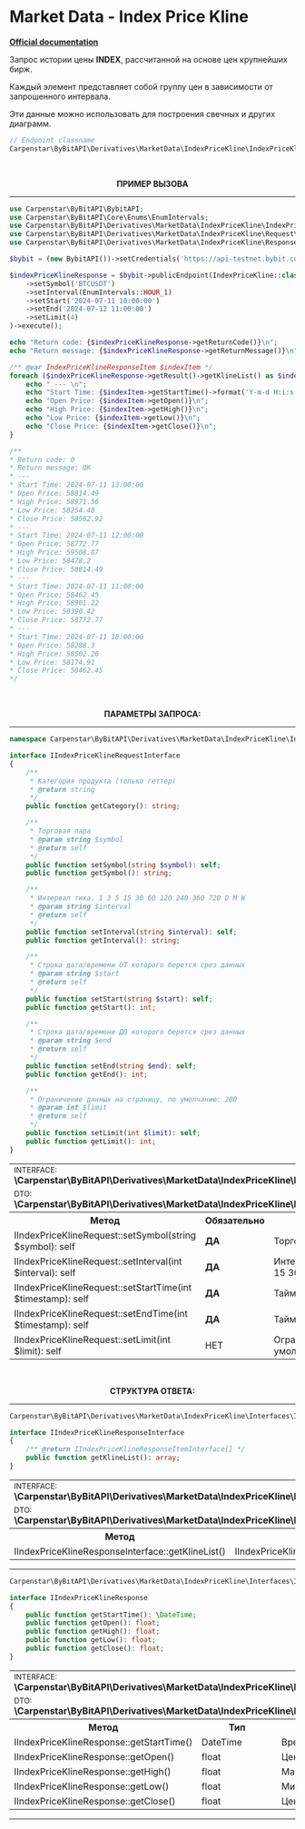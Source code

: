 # Market Data - Index Price Kline
<b>[Official documentation](https://bybit-exchange.github.io/docs/derivatives/public/index-kline)</b>
<p>Запрос истории цены <b>INDEX</b>, рассчитанной на основе цен крупнейших бирж.</p>
<p>Каждый элемент представляет собой группу цен в зависимости от запрошенного интервала.</p>
<p>Эти данные можно использовать для построения свечных и других диаграмм.</p>

```php
// Endpoint classname
Carpenstar\ByBitAPI\Derivatives\MarketData\IndexPriceKline\IndexPriceKline::class 
```

<br />
<p align="center" width="100%"><b>ПРИМЕР ВЫЗОВА</b></p>

---

```php
use Carpenstar\ByBitAPI\BybitAPI;
use Carpenstar\ByBitAPI\Core\Enums\EnumIntervals;
use Carpenstar\ByBitAPI\Derivatives\MarketData\IndexPriceKline\IndexPriceKline;
use Carpenstar\ByBitAPI\Derivatives\MarketData\IndexPriceKline\Request\IndexPriceKlineRequest;
use Carpenstar\ByBitAPI\Derivatives\MarketData\IndexPriceKline\Response\IndexPriceKlineResponseItem;

$bybit = (new BybitAPI())->setCredentials('https://api-testnet.bybit.com');

$indexPriceKlineResponse = $bybit->publicEndpoint(IndexPriceKline::class, (new IndexPriceKlineRequest())
    ->setSymbol('BTCUSDT')
    ->setInterval(EnumIntervals::HOUR_1)
    ->setStart('2024-07-11 10:00:00')
    ->setEnd('2024-07-12 11:00:00')
    ->setLimit(4)
)->execute();

echo "Return code: {$indexPriceKlineResponse->getReturnCode()}\n";
echo "Return message: {$indexPriceKlineResponse->getReturnMessage()}\n";

/** @var IndexPriceKlineResponseItem $indexItem */
foreach ($indexPriceKlineResponse->getResult()->getKlineList() as $indexItem) {
    echo " --- \n";
    echo "Start Time: {$indexItem->getStartTime()->format('Y-m-d H:i:s')}\n";
    echo "Open Price: {$indexItem->getOpen()}\n";
    echo "High Price: {$indexItem->getHigh()}\n";
    echo "Low Price: {$indexItem->getLow()}\n";
    echo "Close Price: {$indexItem->getClose()}\n";
}

/**
* Return code: 0
* Return message: OK
* ---
* Start Time: 2024-07-11 13:00:00
* Open Price: 58814.49
* High Price: 58971.56
* Low Price: 58254.48
* Close Price: 58562.92
* ---
* Start Time: 2024-07-11 12:00:00
* Open Price: 58772.77
* High Price: 59508.87
* Low Price: 58478.2
* Close Price: 58814.49
* ---
* Start Time: 2024-07-11 11:00:00
* Open Price: 58462.45
* High Price: 58901.22
* Low Price: 58390.42
* Close Price: 58772.77
* ---
* Start Time: 2024-07-11 10:00:00
* Open Price: 58288.3
* High Price: 58502.26
* Low Price: 58174.91
* Close Price: 58462.45
*/
``` 
<br />
<p align="center" width="100%"><b>ПАРАМЕТРЫ ЗАПРОСА:</b></p>

---

```php
namespace Carpenstar\ByBitAPI\Derivatives\MarketData\IndexPriceKline\Interfaces;

interface IIndexPriceKlineRequestInterface
{
    /**
     * Категория продукта (только геттер) 
     * @return string
     */
    public function getCategory(): string;

    /**
     * Торговая пара
     * @param string $symbol
     * @return self
     */
    public function setSymbol(string $symbol): self;
    public function getSymbol(): string;

    /**
     * Интервал тика. 1 3 5 15 30 60 120 240 360 720 D M W
     * @param string $interval
     * @return self
     */
    public function setInterval(string $interval): self;
    public function getInterval(): string;

    /**
     * Строка дата/времени ОТ которого берется срез данных
     * @param string $start
     * @return self
     */
    public function setStart(string $start): self;
    public function getStart(): int;

    /**
     * Строка дата/времени ДО которого берется срез данных
     * @param string $end
     * @return self
     */
    public function setEnd(string $end): self;
    public function getEnd(): int;

    /**
     * Ограничение данных на страницу, по умолчанию: 200
     * @param int $limit
     * @return self
     */
    public function setLimit(int $limit): self;
    public function getLimit(): int;
}
```
<table style="width: 100%">
  <tr>
    <td colspan="3">
        <sup>INTERFACE:</sup> <br />
        <b>\Carpenstar\ByBitAPI\Derivatives\MarketData\IndexPriceKline\Interfaces\IIndexPriceKlineRequest::class</b>
    </td>
  </tr>
  <tr>
    <td colspan="3">
        <sup>DTO:</sup> <br />
        <b>\Carpenstar\ByBitAPI\Derivatives\MarketData\IndexPriceKline\Request\IndexPriceKlineRequest::class</b>
    </td>
  </tr>
  <tr>
    <th style="width: 40%; text-align: center">Метод</th>
    <th style="width: 10%; text-align: center">Обязательно</th>
    <th style="width: 50%; text-align: center">Описание</th>
  </tr>
  <tr>
    <td>IIndexPriceKlineRequest::setSymbol(string $symbol): self</td>
    <td><b>ДА</b></td>
    <td>Торговая пара</td>
  </tr>
  <tr>
    <td>IIndexPriceKlineRequest::setInterval(int $interval): self</td>
    <td><b>ДА</b></td>
    <td>Интервал тика. Возможные значения: 1 3 5 15 30 60 120 240 360 720 D M W</td>
  </tr>
  <tr>
    <td>IIndexPriceKlineRequest::setStartTime(int $timestamp): self</td>
    <td><b>ДА</b></td>
    <td>Таймштам ОТ которого берется срез данных</td>
  </tr>
  <tr>
    <td>IIndexPriceKlineRequest::setEndTime(int $timestamp): self</td>
    <td><b>ДА</b></td>
    <td>Таймштам ДО которого берется срез данных</td>
  </tr>
  <tr>
    <td>IIndexPriceKlineRequest::setLimit(int $limit): self</td>
    <td>НЕТ</td>
    <td>Ограничение данных на страницу, по умолчанию: 200</td>
  </tr>
</table>

<br />
<p align="center" width="100%"><b>СТРУКТУРА ОТВЕТА:</b></p>

---

```php
Carpenstar\ByBitAPI\Derivatives\MarketData\IndexPriceKline\Interfaces\IIndexPriceKlineResponseInterface::class

interface IIndexPriceKlineResponseInterface
{
    /** @return IIndexPriceKlineResponseItemInterface[] */
    public function getKlineList(): array;
}
```

<table style="width: 100%">
  <tr>
    <td colspan="3">
        <sup>INTERFACE:</sup> <br />
        <b>\Carpenstar\ByBitAPI\Derivatives\MarketData\IndexPriceKline\Interfaces\IIndexPriceKlineResponseItemInterface::class </b>
    </td>
  </tr>
  <tr>
    <td colspan="3">
        <sup>DTO:</sup> <br />
        <b>\Carpenstar\ByBitAPI\Derivatives\MarketData\IndexPriceKline\Response\IndexPriceKlineResponseItem::class</b>
    </td>
  </tr>
  <tr>
    <th style="width: 20%; text-align: center">Метод</th>
    <th style="width: 20%; text-align: center">Тип</th>
    <th style="width: 60%; text-align: center">Описание</th>
  </tr>
  <tr>
    <td>IIndexPriceKlineResponseInterface::getKlineList()</td>
    <td>IIndexPriceKlineResponseItemInterface[]</td>
    <td>Массив объектов тиков</td>
  </tr>
</table>

---

```php
Carpenstar\ByBitAPI\Derivatives\MarketData\IndexPriceKline\Interfaces\IIndexPriceKlineResponse::class

interface IIndexPriceKlineResponse
{
    public function getStartTime(): \DateTime;
    public function getOpen(): float;
    public function getHigh(): float;
    public function getLow(): float;
    public function getClose(): float;
}
```
<table style="width: 100%">
  <tr>
    <td colspan="3">
        <sup>INTERFACE:</sup> <br />
        <b>\Carpenstar\ByBitAPI\Derivatives\MarketData\IndexPriceKline\Interfaces\IIndexPriceKlineResponse::class </b>
    </td>
  </tr>
  <tr>
    <td colspan="3">
        <sup>DTO:</sup> <br />
        <b>\Carpenstar\ByBitAPI\Derivatives\MarketData\IndexPriceKline\Response\IndexPriceKlineResponse::class</b>
    </td>
  </tr>
  <tr>
    <th style="width: 20%; text-align: center">Метод</th>
    <th style="width: 20%; text-align: center">Тип</th>
    <th style="width: 60%; text-align: center">Описание</th>
  </tr>
  <tr>
    <td>IIndexPriceKlineResponse::getStartTime()</td>
    <td>DateTime</td>
    <td>Время открытия тика</td>
  </tr>
  <tr>
    <td>IIndexPriceKlineResponse::getOpen()</td>
    <td>float</td>
    <td>Цена открытия тика</td>
  </tr>
  <tr>
    <td>IIndexPriceKlineResponse::getHigh()</td>
    <td>float</td>
    <td>Максимальная цена тика</td>
  </tr>
  <tr>
    <td>IIndexPriceKlineResponse::getLow()</td>
    <td>float</td>
    <td>Минимальная цена тика</td>
  </tr>
  <tr>
    <td>IIndexPriceKlineResponse::getClose()</td>
    <td>float</td>
    <td>Цена закрытия тика</td>
  </tr>
</table>

---